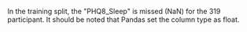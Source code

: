 In the training split, the "PHQ8_Sleep" is missed (NaN) for the 319 participant. It should be noted that Pandas set the column type as float.
